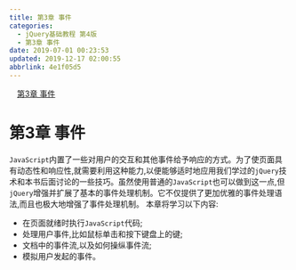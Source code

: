 ```yaml
---
title: 第3章 事件
categories: 
  - jQuery基础教程 第4版
  - 第3章 事件
date: 2019-07-01 00:23:53
updated: 2019-12-17 02:00:55
abbrlink: 4e1f05d5
---
```

<div id='my_toc'><a href="/ReadingNotes/4e1f05d5/#第3章-事件" class="header_1">第3章 事件</a>&nbsp;<br></div>
<style>.header_1{margin-left: 1em;}.header_2{margin-left: 2em;}.header_3{margin-left: 3em;}.header_4{margin-left: 4em;}.header_5{margin-left: 5em;}.header_6{margin-left: 6em;}</style>
<!--more-->
<script>if (navigator.platform.search('arm')==-1){document.getElementById('my_toc').style.display = 'none';}var e,p = document.getElementsByTagName('p');while (p.length>0) {e = p[0];e.parentElement.removeChild(e);}</script>

<!--end-->
# 第3章 事件 #
`JavaScript`内置了一些对用户的交互和其他事件给予响应的方式。为了使页面具有动态性和响应性,就需要利用这种能力,以便能够适时地应用我们学过的`jQuery`技术和本书后面讨论的一些技巧。虽然使用普通的`JavaScript`也可以做到这一点,但`jQuery`增强并扩展了基本的事件处理机制。它不仅提供了更加优雅的事件处理语法,而且也极大地增强了事件处理机制。
本章将学习以下内容:
- 在页面就绪时执行`JavaScript`代码;
- 处理用户事件,比如鼠标单击和按下键盘上的键;
- 文档中的事件流,以及如何操纵事件流;
- 模拟用户发起的事件。

